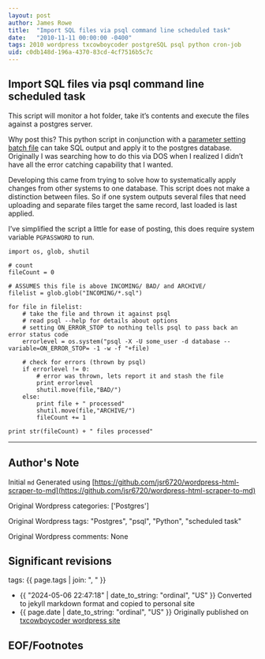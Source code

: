 ```yaml
---
layout: post
author: James Rowe
title:  "Import SQL files via psql command line scheduled task"
date:   "2010-11-11 00:00:00 -0400"
tags: 2010 wordpress txcowboycoder postgreSQL psql python cron-job
uid: c0db148d-196a-4370-83cd-4cf7516b5c7c
---
```



## Import SQL files via psql command line scheduled task


This script will monitor a hot folder, take it’s contents and execute the files against a postgres server.


Why post this? This python script in conjunction with a [parameter setting batch file](http://txcowboycoder.wordpress.com/2010/11/11/auto-execute-psql-commands-via-batch-file/) can take SQL output and apply it to the postgres database. Originally I was searching how to do this via DOS when I realized I didn’t have all the error catching capability that I wanted.


Developing this came from trying to solve how to systematically apply changes from other systems to one database. This script does not make a distinction between files. So if one system outputs several files that need uploading and separate files target the same record, last loaded is last applied.


I’ve simplified the script a little for ease of posting, this does require system variable `PGPASSWORD` to run.



```
import os, glob, shutil

# count
fileCount = 0

# ASSUMES this file is above INCOMING/ BAD/ and ARCHIVE/
filelist = glob.glob("INCOMING/*.sql")

for file in filelist:
    # take the file and thrown it against psql
    # read psql --help for details about options
    # setting ON_ERROR_STOP to nothing tells psql to pass back an error status code
    errorlevel = os.system("psql -X -U some_user -d database --variable=ON_ERROR_STOP= -1 -w -f "+file)

    # check for errors (thrown by psql)
    if errorlevel != 0:
        # error was thrown, lets report it and stash the file
        print errorlevel
        shutil.move(file,"BAD/")
    else:
        print file + " processed"
        shutil.move(file,"ARCHIVE/")
        fileCount += 1

print str(fileCount) + " files processed"

```



---

## Author's Note

Initial `md` Generated using [https://github.com/jsr6720/wordpress-html-scraper-to-md](https://github.com/jsr6720/wordpress-html-scraper-to-md)

Original Wordpress categories: ['Postgres']

Original Wordpress tags: "Postgres", "psql", "Python", "scheduled task"

Original Wordpress comments: None

## Significant revisions

tags: {{ page.tags | join: ", " }} <!-- todo move this somewhere -->

- {{ "2024-05-06 22:47:18" | date_to_string: "ordinal", "US" }} Converted to jekyll markdown format and copied to personal site
- {{ page.date | date_to_string: "ordinal", "US" }} Originally published on [txcowboycoder wordpress site](https://txcowboycoder.wordpress.com/2010/11/11/import-sql-files-via-psql-comma/)

## EOF/Footnotes

